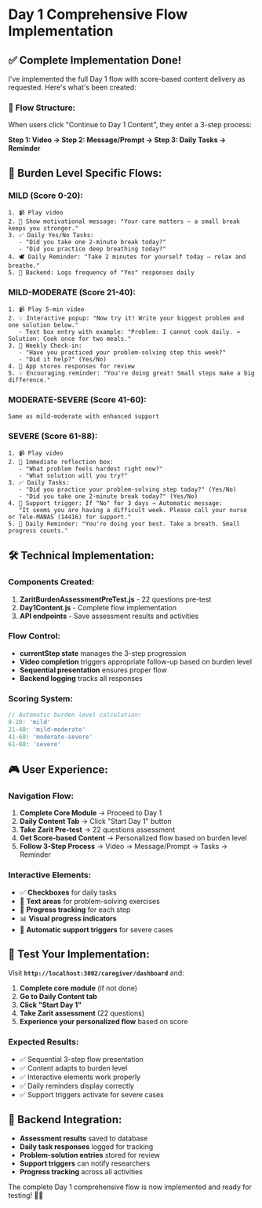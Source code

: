 # Day 1 Comprehensive Flow Implementation

## ✅ **Complete Implementation Done!**

I've implemented the full Day 1 flow with score-based content delivery as requested. Here's what's been created:

### 🎯 **Flow Structure:**

When users click "Continue to Day 1 Content", they enter a 3-step process:

**Step 1: Video → Step 2: Message/Prompt → Step 3: Daily Tasks → Reminder**

## 🔄 **Burden Level Specific Flows:**

### **MILD (Score 0-20):**
```
1. 📹 Play video
2. 💪 Show motivational message: "Your care matters — a small break keeps you stronger."
3. ✅ Daily Yes/No Tasks:
   - "Did you take one 2-minute break today?"
   - "Did you practice deep breathing today?"
4. 🕊️ Daily Reminder: "Take 2 minutes for yourself today — relax and breathe."
5. 💾 Backend: Logs frequency of "Yes" responses daily
```

### **MILD-MODERATE (Score 21-40):**
```
1. 📹 Play 5-min video
2. 💡 Interactive popup: "Now try it! Write your biggest problem and one solution below."
   - Text box entry with example: "Problem: I cannot cook daily. → Solution: Cook once for two meals."
3. 📅 Weekly Check-in:
   - "Have you practiced your problem-solving step this week?"
   - "Did it help?" (Yes/No)
4. 💾 App stores responses for review
5. 💡 Encouraging reminder: "You're doing great! Small steps make a big difference."
```

### **MODERATE-SEVERE (Score 41-60):**
```
Same as mild-moderate with enhanced support
```

### **SEVERE (Score 61-88):**
```
1. 📹 Play video
2. 🎯 Immediate reflection box:
   - "What problem feels hardest right now?"
   - "What solution will you try?"
3. ✅ Daily Tasks:
   - "Did you practice your problem-solving step today?" (Yes/No)
   - "Did you take one 2-minute break today?" (Yes/No)
4. 🚨 Support trigger: If "No" for 3 days → Automatic message:
   "It seems you are having a difficult week. Please call your nurse or Tele-MANAS (14416) for support."
5. 💬 Daily Reminder: "You're doing your best. Take a breath. Small progress counts."
```

## 🛠️ **Technical Implementation:**

### **Components Created:**
1. **ZaritBurdenAssessmentPreTest.js** - 22 questions pre-test
2. **Day1Content.js** - Complete flow implementation
3. **API endpoints** - Save assessment results and activities

### **Flow Control:**
- **currentStep state** manages the 3-step progression
- **Video completion** triggers appropriate follow-up based on burden level
- **Sequential presentation** ensures proper flow
- **Backend logging** tracks all responses

### **Scoring System:**
```javascript
// Automatic burden level calculation:
0-20: 'mild'
21-40: 'mild-moderate' 
41-60: 'moderate-severe'
61-88: 'severe'
```

## 🎮 **User Experience:**

### **Navigation Flow:**
1. **Complete Core Module** → Proceed to Day 1
2. **Daily Content Tab** → Click "Start Day 1" button
3. **Take Zarit Pre-test** → 22 questions assessment
4. **Get Score-based Content** → Personalized flow based on burden level
5. **Follow 3-Step Process** → Video → Message/Prompt → Tasks → Reminder

### **Interactive Elements:**
- ✅ **Checkboxes** for daily tasks
- 📝 **Text areas** for problem-solving exercises
- 🎯 **Progress tracking** for each step
- 📊 **Visual progress indicators**
- 🚨 **Automatic support triggers** for severe cases

## 🚀 **Test Your Implementation:**

Visit **`http://localhost:3002/caregiver/dashboard`** and:

1. **Complete core module** (if not done)
2. **Go to Daily Content tab**
3. **Click "Start Day 1"** 
4. **Take Zarit assessment** (22 questions)
5. **Experience your personalized flow** based on score

### **Expected Results:**
- ✅ Sequential 3-step flow presentation
- ✅ Content adapts to burden level
- ✅ Interactive elements work properly
- ✅ Daily reminders display correctly
- ✅ Support triggers activate for severe cases

## 📝 **Backend Integration:**

- **Assessment results** saved to database
- **Daily task responses** logged for tracking
- **Problem-solution entries** stored for review
- **Support triggers** can notify researchers
- **Progress tracking** across all activities

The complete Day 1 comprehensive flow is now implemented and ready for testing! 🎯✨